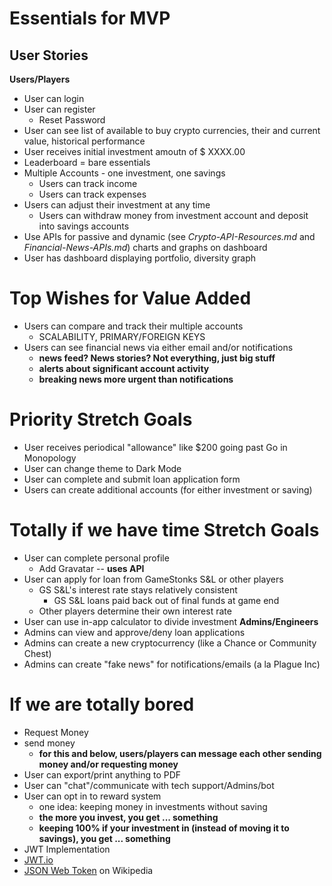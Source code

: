 # Essentials for MVP

## <b>User Stories</b>
**Users/Players**
- User can login
- User can register
    - Reset Password
- User can see list of available to buy crypto currencies, their and current value, historical performance
- User receives initial investment amoutn of $ XXXX.00 
- Leaderboard = bare essentials
- Multiple Accounts - one investment, one savings
    - Users can track income 
    - Users can track expenses
- Users can adjust their investment at any time
    - Users can withdraw money from investment account and deposit into savings accounts
- Use APIs for passive and dynamic (see *Crypto-API-Resources.md* and *Financial-News-APIs.md*) charts and graphs on dashboard
- User has dashboard displaying portfolio, diversity graph

# Top Wishes for Value Added

- Users can compare and track their multiple accounts
    - SCALABILITY, PRIMARY/FOREIGN KEYS
- Users can see financial news via either email and/or notifications
    - **news feed? News stories? Not everything, just big stuff**
    - **alerts about significant account activity**
    - **breaking news more urgent than notifications** 

# Priority Stretch Goals
- User receives periodical "allowance" like $200 going past Go in Monopology
- User can change theme to Dark Mode
- User can complete and submit loan application form
- Users can create additional accounts (for either investment or saving)

# Totally if we have time Stretch Goals
- User can complete personal profile
    - Add Gravatar -- **uses API**
- User can apply for loan from GameStonks S&L or other players
    - GS S&L's interest rate stays relatively consistent
        - GS S&L loans paid back out of final funds at game end
    - Other players determine their own interest rate
- User can use in-app calculator to divide investment
**Admins/Engineers**
- Admins can view and approve/deny loan applications
- Admins can create a new cryptocurrency (like a Chance or Community Chest)
- Admins can create "fake news" for notifications/emails (a la Plague Inc)

# If we are totally bored
- Request Money
- send money
    - **for this and below, users/players can message each other sending money and/or requesting money**
- User can export/print anything to PDF
- User can "chat"/communicate with tech support/Admins/bot
- User can opt in to reward system
    - one idea: keeping money in investments without saving
    - **the more you invest, you get ... something**
    - **keeping 100% if your investment in (instead of moving it to savings), you get ... something**  
- JWT Implementation
- [JWT.io](https://jwt.io/)
- [JSON Web Token](https://en.wikipedia.org/wiki/JSON_Web_Token) on Wikipedia